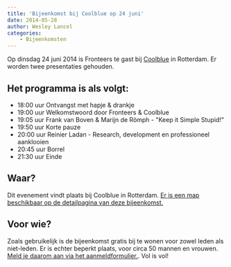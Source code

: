 ```yaml
---
title: 'Bijeenkomst bij Coolblue op 24 juni'
date: 2014-05-28
author: Wesley Lancel
categories:
    - Bijeenkomsten
---
```


Op dinsdag 24 juni 2014 is Fronteers te gast bij [Coolblue](http://www.coolblue.nl) in Rotterdam. Er worden twee presentaties gehouden.

## Het programma is als volgt:

-   18:00 uur Ontvangst met hapje & drankje
-   19:00 uur Welkomstwoord door Fronteers & Coolblue
-   19:05 uur Frank van Boven & Marijn de Römph - "Keep it Simple Stupid!"
-   19:50 uur Korte pauze
-   20:00 uur Reinier Ladan - Research, development en professioneel aanklooien
-   20:45 uur Borrel
-   21:30 uur Einde

## Waar?

Dit evenement vindt plaats bij Coolblue in Rotterdam. [Er is een map beschikbaar op de detailpagina van deze bijeenkomst.](/bijeenkomsten/2014/coolblue)

## Voor wie?

Zoals gebruikelijk is de bijeenkomst gratis bij te wonen voor zowel leden als niet-leden. Er is echter beperkt plaats, voor circa 50 mannen en vrouwen. [Meld je daarom aan via het aanmeldformulier.](/bijeenkomsten/2014/coolblue). Vol is vol!
